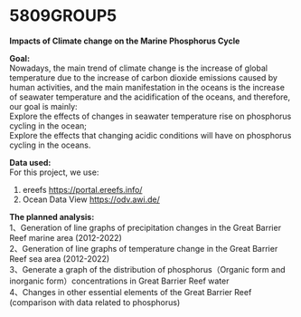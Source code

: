 # 5809GROUP5
**Impacts of Climate change on the Marine  Phosphorus Cycle**  
 
**Goal:**   
Nowadays, the main trend of climate change is the increase of global temperature due to the increase of carbon dioxide emissions caused by human activities, and the main manifestation in the oceans is the increase of seawater temperature and the acidification of the oceans, and therefore, our goal is mainly:  
Explore the effects of changes in seawater temperature rise on phosphorus cycling in the ocean;  
Explore the effects that changing acidic conditions will have on phosphorus cycling in the oceans.  

**Data used:**  
For this project, we use: 
1. ereefs https://portal.ereefs.info/  
2. Ocean Data View https://odv.awi.de/


**The planned analysis:**   
1、Generation of line graphs of precipitation changes in the Great Barrier Reef marine area (2012-2022)  
2、Generation of line graphs of temperature change in the Great Barrier Reef sea area (2012-2022)  
3、Generate a graph of the distribution of phosphorus（Organic form and inorganic form）concentrations in Great Barrier Reef water  
4、Changes in other essential elements of the Great Barrier Reef (comparison with data related to phosphorus)  
